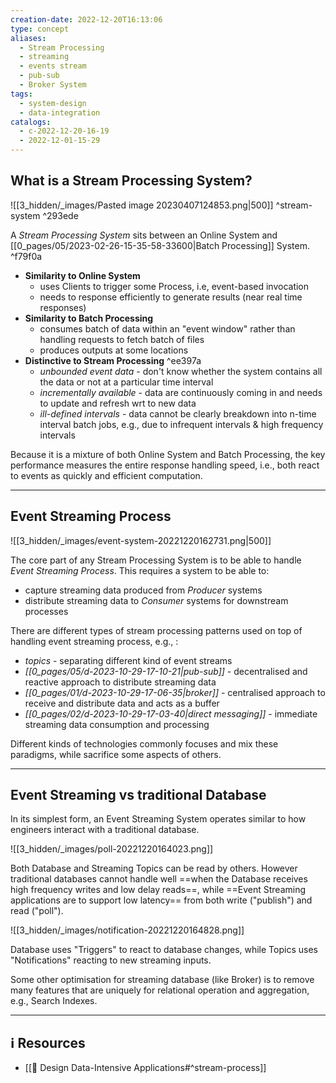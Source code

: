 ```yaml
---
creation-date: 2022-12-20T16:13:06
type: concept
aliases:
  - Stream Processing
  - streaming
  - events stream
  - pub-sub
  - Broker System
tags:
  - system-design
  - data-integration
catalogs:
  - c-2022-12-20-16-19
  - 2022-12-01-15-29
---
```

## What is a Stream Processing System?

![[3_hidden/_images/Pasted image 20230407124853.png|500]] ^stream-system ^293ede

A *Stream Processing System* sits between an Online System and [[0_pages/05/2023-02-26-15-35-58-33600|Batch Processing]] System.  ^f79f0a

- **Similarity to Online System**
	- uses Clients to trigger some Process, i.e, event-based invocation 
	- needs to response efficiently to generate results (near real time responses)
- **Similarity to Batch Processing** 
	- consumes batch of data within an "event window" rather than handling requests to fetch batch of files
	- produces outputs at some locations
- **Distinctive to Stream Processing** ^ee397a
	- *unbounded event data* - don't know whether the system contains all the data or not at a particular time interval
	- *incrementally available* - data are continuously coming in and needs to update and refresh wrt to new data
	- *ill-defined intervals* - data cannot be clearly breakdown into n-time interval batch jobs, e.g., due to infrequent intervals & high frequency intervals

Because it is a mixture of both Online System and Batch Processing, the key performance measures the entire response handling speed, i.e., both react to events as quickly and efficient computation. 

---
## Event Streaming Process

![[3_hidden/_images/event-system-20221220162731.png|500]]

The core part of any Stream Processing System is to be able to handle *Event Streaming Process*. This requires a system to be able to: 
- capture streaming data produced from *Producer* systems
- distribute streaming data to *Consumer* systems for downstream processes

There are different types of stream processing patterns used on top of handling event streaming process, e.g., : 

- *topics* - separating different kind of event streams
- *[[0_pages/05/d-2023-10-29-17-10-21|pub-sub]]* - decentralised and reactive approach to distribute streaming data
- *[[0_pages/01/d-2023-10-29-17-06-35|broker]]* - centralised approach to receive and distribute data and acts as a buffer
- *[[0_pages/02/d-2023-10-29-17-03-40|direct messaging]]* - immediate streaming data consumption and processing

Different kinds of technologies commonly focuses and mix these paradigms, while sacrifice some aspects of others. 


---
## Event Streaming vs traditional Database

In its simplest form, an Event Streaming System operates similar to how engineers interact with a traditional database. 

![[3_hidden/_images/poll-20221220164023.png]]

Both Database and Streaming Topics can be read by others. However traditional databases cannot handle well ==when the Database receives high frequency writes and low delay reads==, while ==Event Streaming applications are to support low latency== from both write ("publish") and read ("poll"). 

![[3_hidden/_images/notification-20221220164828.png]]

Database uses "Triggers" to react to database changes, while Topics uses "Notifications" reacting to new streaming inputs. 

Some other optimisation for streaming database (like Broker) is to remove many features that are uniquely for relational operation and aggregation, e.g., Search Indexes. 



---
## ℹ️ Resources
- [[📕 Design Data-Intensive Applications#^stream-process]]